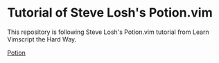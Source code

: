 Tutorial of Steve Losh's Potion.vim
========================================

This repository is following Steve Losh's Potion.vim tutorial from
Learn Vimscript the Hard Way. 

[Potion](http://learnvimscriptthehardway.stevelosh.com/chapters/43.html)
